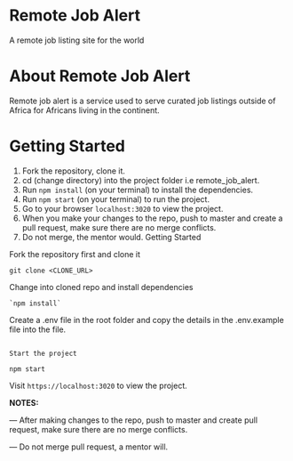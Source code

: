 # Remote Job Alert

A remote job listing site for the world

# About Remote Job Alert

Remote job alert is a service used to serve curated job listings outside of Africa for Africans living in the continent.

# Getting Started

1. Fork the repository, clone it.
2. cd (change directory) into the project folder i.e remote_job_alert.
3. Run `npm install` (on your terminal) to install the dependencies.
4. Run `npm start` (on your terminal) to run the project.
5. Go to your browser `localhost:3020` to view the project.
6. When you make your changes to the repo, push to master and create a pull request, make sure there are no merge conflicts.
7. Do not merge, the mentor would.
   Getting Started

Fork the repository first and clone it

```
git clone <CLONE_URL>
```

Change into cloned repo and install dependencies

```
`npm install`
```

Create a .env file in the root folder and copy the details in the .env.example file into the file. 

```

Start the project
```

`npm start`

Visit `https://localhost:3020` to view the project.

**NOTES:**

&mdash; After making changes to the repo, push to master and create pull request, make sure there are no merge conflicts.

&mdash; Do not merge pull request, a mentor will.
